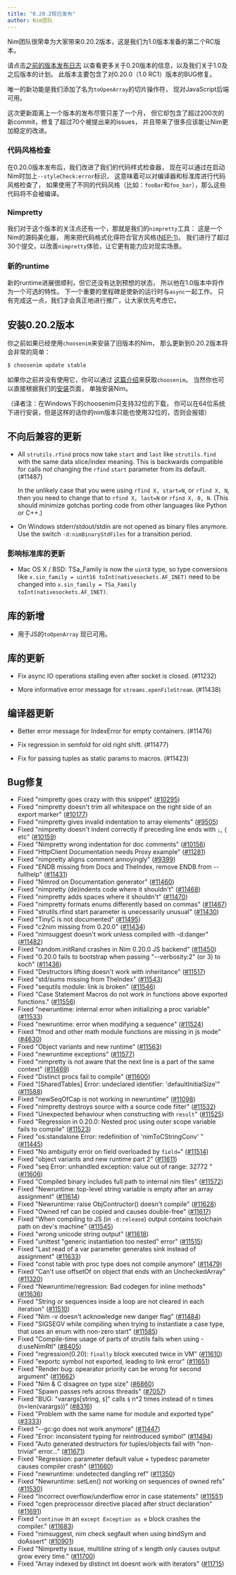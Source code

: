```yaml
---
title: "0.20.2现已发布"
author: Nim团队
---
```


Nim团队很荣幸为大家带来0.20.2版本，这是我们为1.0版本准备的第二个RC版本。

请点击[之前的版本发布日志](https://nim-lang.org/blog/2019/06/06/version-0200-released.html)
以查看更多关于0.20版本的信息，以及我们关于1.0及之后版本的计划。
此版本主要包含了对0.20.0（1.0 RC1）版本的BUG修复。

唯一的新功能是我们添加了名为`toOpenArray`的切片操作符，
现对JavaScript后端可用。

这次更新距离上一个版本的发布尽管只差了一个月，
但它却包含了超过200次的新commit，修复了超过70个被提出来的issues，
并且带来了很多应该能让Nim更加稳定的改进。


### 代码风格检查

在0.20.0版本发布后，我们改进了我们的代码样式检查器，
现在可以通过在启动Nim时加上`--styleCheck:error`标识，
这意味着可以对编译器和标准库进行代码风格检查了，
如果使用了不同的代码风格（比如：`fooBar`和`foo_bar`），那么这些代码将不会被编译。


### Nimpretty

我们对于这个版本的关注点还有一个，那就是我们的`nimpretty`工具：
这是一个Nim的源码美化器，
用来把代码格式化得符合官方风格([NEP-1](https://nim-lang.org/docs/nep1.html))。
我们进行了超过30个提交，以改善`nimpretty`体验，让它更有能力应对现实场景。


### 新的runtime

新的runtime进展很顺利，但它还没有达到预想的状态，
所以他在1.0版本中将作为一个可选的特性。
下一个重要的里程碑是使新的运行时与`async`一起工作。
只有完成这一点，我们才会真正地进行推广，让大家优先考虑它。



## 安装0.20.2版本

你之前如果已经使用``choosenim``来安装了旧版本的Nim，
那么更新到0.20.2版本将会非常的简单：

```bash
$ choosenim update stable
```

如果你之前并没有使用它，你可以通过
[这篇介绍](https://github.com/dom96/choosenim)来获取``choosenim``。
当然你也可以直接根据我们的[安装](https://nim-cn.com/install.html)页面，
单独安装Nim。 

（译者注：在Windows下的choosenim只支持32位的下载，
你可以在64位系统下进行安装，但是这样的话你的nim版本只能也使用32位的，否则会报错）




## 不向后兼容的更新

- All `strutils.rfind` procs now take `start` and `last` like `strutils.find`
  with the same data slice/index meaning. This is backwards compatible for
  calls *not* changing the `rfind` `start` parameter from its default. (#11487)

  In the unlikely case that you were using `rfind X, start=N`, or `rfind X, N`,
  then you need to change that to `rfind X, last=N` or `rfind X, 0, N`. (This
  should minimize gotchas porting code from other languages like Python or C++.)

- On Windows stderr/stdout/stdin are not opened as binary files anymore. Use the switch
  `-d:nimBinaryStdFiles` for a transition period.

### 影响标准库的更新

- Mac OS X / BSD: TSa_Family is now the ``uint8`` type, so type
  conversions like ``x.sin_family = uint16 toInt(nativesockets.AF_INET)``
  need to be changed into ``x.sin_family = TSa_Family toInt(nativesockets.AF_INET)``.



## 库的新增

- 用于JS的`toOpenArray` 现已可用。


## 库的更新

- Fix async IO operations stalling even after socket is closed. (#11232)

- More informative error message for `streams.openFileStream`. (#11438)


## 编译器更新

- Better error message for IndexError for empty containers. (#11476)

- Fix regression in semfold for old right shift. (#11477)

- Fix for passing tuples as static params to macros. (#11423)


## Bug修复

- Fixed "nimpretty goes crazy with this snippet"
  ([#10295](https://github.com/nim-lang/Nim/issues/10295))
- Fixed "nimpretty doesn't trim all whitespace on the right side of an export marker"
  ([#10177](https://github.com/nim-lang/Nim/issues/10177))
- Fixed "nimpretty gives invalid indentation to array elements"
  ([#9505](https://github.com/nim-lang/Nim/issues/9505))
- Fixed "nimpretty doesn't indent correctly if preceding line ends with `;`, `{` etc"
  ([#10159](https://github.com/nim-lang/Nim/issues/10159))
- Fixed "Nimpretty wrong indentation for doc comments"
  ([#10156](https://github.com/nim-lang/Nim/issues/10156))
- Fixed "HttpClient Documentation needs Proxy example"
  ([#11281](https://github.com/nim-lang/Nim/issues/11281))
- Fixed "nimpretty aligns comment annoyingly"
  ([#9399](https://github.com/nim-lang/Nim/issues/9399))
- Fixed "ENDB missing from Docs and TheIndex, remove ENDB from --fullhelp"
  ([#11431](https://github.com/nim-lang/Nim/issues/11431))
- Fixed "Nimrod on Documentation generator"
  ([#11460](https://github.com/nim-lang/Nim/issues/11460))
- Fixed "nimpretty (de)indents code where it shouldn't"
  ([#11468](https://github.com/nim-lang/Nim/issues/11468))
- Fixed "nimpretty adds spaces where it shouldn't"
  ([#11470](https://github.com/nim-lang/Nim/issues/11470))
- Fixed "nimpretty formats enums differently based on commas"
  ([#11467](https://github.com/nim-lang/Nim/issues/11467))
- Fixed "strutils.rfind start parameter is unecessarily unusual"
  ([#11430](https://github.com/nim-lang/Nim/issues/11430))
- Fixed "TinyC is not documented"
  ([#11495](https://github.com/nim-lang/Nim/issues/11495))
- Fixed "c2nim missing from 0.20.0"
  ([#11434](https://github.com/nim-lang/Nim/issues/11434))
- Fixed "nimsuggest doesn't work unless compiled with -d:danger"
  ([#11482](https://github.com/nim-lang/Nim/issues/11482))
- Fixed "random.initRand crashes in Nim 0.20.0 JS backend"
  ([#11450](https://github.com/nim-lang/Nim/issues/11450))
- Fixed "0.20.0 fails to bootstrap when passing "--verbosity:2" (or 3) to koch"
  ([#11436](https://github.com/nim-lang/Nim/issues/11436))
- Fixed "Destructors lifting doesn't work with inheritance"
  ([#11517](https://github.com/nim-lang/Nim/issues/11517))
- Fixed "std/sums missing from TheIndex"
  ([#11543](https://github.com/nim-lang/Nim/issues/11543))
- Fixed "sequtils module: link is broken"
  ([#11546](https://github.com/nim-lang/Nim/issues/11546))
- Fixed "Case Statement Macros do not work in functions above exported functions."
  ([#11556](https://github.com/nim-lang/Nim/issues/11556))
- Fixed "newruntime: internal error when initializing a proc variable"
  ([#11533](https://github.com/nim-lang/Nim/issues/11533))
- Fixed "newruntime: error when modifying a sequence"
  ([#11524](https://github.com/nim-lang/Nim/issues/11524))
- Fixed "fmod and other math module functions are missing in js mode"
  ([#4630](https://github.com/nim-lang/Nim/issues/4630))
- Fixed "Object variants and new runtime"
  ([#11563](https://github.com/nim-lang/Nim/issues/11563))
- Fixed "newruntime exceptions"
  ([#11577](https://github.com/nim-lang/Nim/issues/11577))
- Fixed "nimpretty is not aware that the next line is a part of the same context"
  ([#11469](https://github.com/nim-lang/Nim/issues/11469))
- Fixed "Distinct procs fail to compile"
  ([#11600](https://github.com/nim-lang/Nim/issues/11600))
- Fixed "[SharedTables] Error: undeclared identifier: 'defaultInitialSize'"
  ([#11588](https://github.com/nim-lang/Nim/issues/11588))
- Fixed "newSeqOfCap is not working in newruntime"
  ([#11098](https://github.com/nim-lang/Nim/issues/11098))
- Fixed "nimpretty destroys source with a source code filter"
  ([#11532](https://github.com/nim-lang/Nim/issues/11532))
- Fixed "Unexpected behaviour when constructing with `result`"
  ([#11525](https://github.com/nim-lang/Nim/issues/11525))
- Fixed "Regression in 0.20.0: Nested proc using outer scope variable fails to compile"
  ([#11523](https://github.com/nim-lang/Nim/issues/11523))
- Fixed "os:standalone Error: redefinition of 'nimToCStringConv' "
  ([#11445](https://github.com/nim-lang/Nim/issues/11445))
- Fixed "No ambiguity error on field overloaded by `field=`"
  ([#11514](https://github.com/nim-lang/Nim/issues/11514))
- Fixed "object variants and new runtime part 2"
  ([#11611](https://github.com/nim-lang/Nim/issues/11611))
- Fixed "seq Error: unhandled exception: value out of range: 32772 "
  ([#11606](https://github.com/nim-lang/Nim/issues/11606))
- Fixed "Compiled binary includes full path to internal nim files"
  ([#11572](https://github.com/nim-lang/Nim/issues/11572))
- Fixed "Newruntime: top-level string variable is empty after an array assignment"
  ([#11614](https://github.com/nim-lang/Nim/issues/11614))
- Fixed "Newruntime: raise ObjContructor() doesn't compile"
  ([#11628](https://github.com/nim-lang/Nim/issues/11628))
- Fixed "Owned ref can be copied and causes double-free"
  ([#11617](https://github.com/nim-lang/Nim/issues/11617))
- Fixed "When compiling to JS (in `-d:release`) output contains toolchain path on dev's machine"
  ([#11545](https://github.com/nim-lang/Nim/issues/11545))
- Fixed "wrong unicode string output"
  ([#11618](https://github.com/nim-lang/Nim/issues/11618))
- Fixed "unittest "generic instantiation too nested" error"
  ([#11515](https://github.com/nim-lang/Nim/issues/11515))
- Fixed "Last read of a var parameter generates sink instead of assignment"
  ([#11633](https://github.com/nim-lang/Nim/issues/11633))
- Fixed "const table with proc type does not compile anymore"
  ([#11479](https://github.com/nim-lang/Nim/issues/11479))
- Fixed "Can't use offsetOf on object that ends with an UncheckedArray"
  ([#11320](https://github.com/nim-lang/Nim/issues/11320))
- Fixed "Newruntime/regression: Bad codegen for inline methods"
  ([#11636](https://github.com/nim-lang/Nim/issues/11636))
- Fixed "String or sequences inside a loop are not cleared in each iteration"
  ([#11510](https://github.com/nim-lang/Nim/issues/11510))
- Fixed "Nim -v doesn't acknowledge new danger flag"
  ([#11484](https://github.com/nim-lang/Nim/issues/11484))
- Fixed "SIGSEGV while compiling when trying to instantiate a case type, that uses an enum with non-zero start"
  ([#11585](https://github.com/nim-lang/Nim/issues/11585))
- Fixed "Compile-time usage of parts of strutils fails when using -d:useNimRtl"
  ([#8405](https://github.com/nim-lang/Nim/issues/8405))
- Fixed "regression(0.20): `finally` block executed twice in VM"
  ([#11610](https://github.com/nim-lang/Nim/issues/11610))
- Fixed "exportc symbol not exported, leading to link error"
  ([#11651](https://github.com/nim-lang/Nim/issues/11651))
- Fixed "Render bug: opearator priority can be wrong for second argument"
  ([#11662](https://github.com/nim-lang/Nim/issues/11662))
- Fixed "Nim & C disagree on type size"
  ([#6860](https://github.com/nim-lang/Nim/issues/6860))
- Fixed "Spawn passes refs across threads"
  ([#7057](https://github.com/nim-lang/Nim/issues/7057))
- Fixed "BUG: "varargs[string, `$`]"  calls `$` n^2 times instead of n times (n=len(varargs))"
  ([#8316](https://github.com/nim-lang/Nim/issues/8316))
- Fixed "Problem with the same name for module and exported type"
  ([#3333](https://github.com/nim-lang/Nim/issues/3333))
- Fixed "--gc:go does not work anymore"
  ([#11447](https://github.com/nim-lang/Nim/issues/11447))
- Fixed "Error: inconsistent typing for reintroduced symbol"
  ([#11494](https://github.com/nim-lang/Nim/issues/11494))
- Fixed "Auto generated destructors  for tuples/objects fail with "non-trivial" error..."
  ([#11671](https://github.com/nim-lang/Nim/issues/11671))
- Fixed "Regression: parameter default value + typedesc parameter causes compiler crash"
  ([#11660](https://github.com/nim-lang/Nim/issues/11660))
- Fixed "newruntime: undetected dangling ref"
  ([#11350](https://github.com/nim-lang/Nim/issues/11350))
- Fixed "Newruntime: setLen() not working on sequences of owned refs"
  ([#11530](https://github.com/nim-lang/Nim/issues/11530))
- Fixed "Incorrect overflow/underflow error in case statements"
  ([#11551](https://github.com/nim-lang/Nim/issues/11551))
- Fixed "cgen preprocessor directive placed after struct declaration"
  ([#11691](https://github.com/nim-lang/Nim/issues/11691))
- Fixed "`continue` in an `except Exception as e` block crashes the compiler."
  ([#11683](https://github.com/nim-lang/Nim/issues/11683))
- Fixed "nimsuggest, nim check segfault when using bindSym and doAssert"
  ([#10901](https://github.com/nim-lang/Nim/issues/10901))
- Fixed "Nimpretty issue, multiline string of x length only causes output grow every time."
  ([#11700](https://github.com/nim-lang/Nim/issues/11700))
- Fixed "Array indexed by distinct int doesnt work with iterators"
  ([#11715](https://github.com/nim-lang/Nim/issues/11715))
